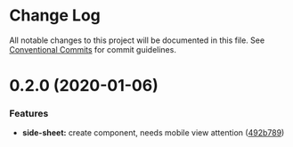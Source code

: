 # Change Log

All notable changes to this project will be documented in this file.
See [Conventional Commits](https://conventionalcommits.org) for commit guidelines.

# 0.2.0 (2020-01-06)


### Features

* **side-sheet:** create component, needs mobile view attention ([492b789](https://github.com/knack-ux/knack-ux/commit/492b789))
